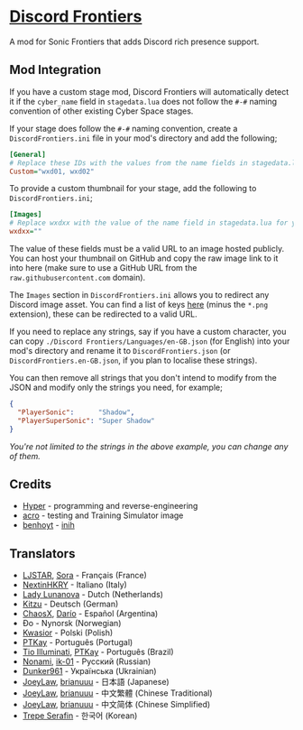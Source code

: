 # [Discord Frontiers](https://gamebanana.com/mods/423887)
A mod for Sonic Frontiers that adds Discord rich presence support.

## Mod Integration
If you have a custom stage mod, Discord Frontiers will automatically detect it if the `cyber_name` field in `stagedata.lua` does not follow the `#-#` naming convention of other existing Cyber Space stages.

If your stage does follow the `#-#` naming convention, create a `DiscordFrontiers.ini` file in your mod's directory and add the following;
```ini
[General]
# Replace these IDs with the values from the name fields in stagedata.lua for your custom stages.
Custom="wxd01, wxd02"
```

To provide a custom thumbnail for your stage, add the following to `DiscordFrontiers.ini`;
```ini
[Images]
# Replace wxdxx with the value of the name field in stagedata.lua for your custom stage.
wxdxx=""
```

The value of these fields must be a valid URL to an image hosted publicly. You can host your thumbnail on GitHub and copy the raw image link to it into here (make sure to use a GitHub URL from the `raw.githubusercontent.com` domain).

The `Images` section in `DiscordFrontiers.ini` allows you to redirect any Discord image asset. You can find a list of keys [here](https://github.com/hyperbx/Code-Mods/tree/main/Sonic%20Frontiers/DiscordFrontiers/Resources/Images) (minus the `*.png` extension), these can be redirected to a valid URL.

If you need to replace any strings, say if you have a custom character, you can copy `./Discord Frontiers/Languages/en-GB.json` (for English) into your mod's directory and rename it to `DiscordFrontiers.json` (or `DiscordFrontiers.en-GB.json`, if you plan to localise these strings).

You can then remove all strings that you don't intend to modify from the JSON and modify only the strings you need, for example;
```json
{
  "PlayerSonic":      "Shadow",
  "PlayerSuperSonic": "Super Shadow"
}
```

*You're not limited to the strings in the above example, you can change any of them.*

## Credits
- [Hyper](https://github.com/hyperbx) - programming and reverse-engineering
- [acro](https://github.com/acrolo) - testing and Training Simulator image
- [benhoyt](https://github.com/benhoyt) - [inih](https://github.com/benhoyt/inih)

## Translators
- [LJSTAR](https://twitter.com/LJSTAR_), [Sora](https://github.com/Sora-yx) - Français (France)
- [NextinHKRY](https://github.com/NextinMono) - Italiano (Italy)
- [Lady Lunanova](https://twitter.com/LadyLunanova) - Dutch (Netherlands)
- [Kitzu](https://twitter.com/AsuKitzu) - Deutsch (German)
- [ChaosX](https://twitter.com/ChaosX2006), [Darío](https://github.com/DarioSamo) - Español (Argentina)
- Đo - Nynorsk (Norwegian)
- [Kwasior](https://github.com/ThisKwasior) - Polski (Polish)
- [PTKay](https://github.com/PTKay) - Português (Portugal)
- [Tio Illuminati](https://twitter.com/ImTioIlluminati), [PTKay](https://github.com/PTKay) - Português (Brazil)
- [Nonami](https://gamebanana.com/members/1696613), [ik-01](https://github.com/ik-01) - Русский (Russian)
- [Dunker961](https://github.com/Dunker961) - Українська (Ukrainian)
- [JoeyLaw](https://www.youtube.com/@joeylaw123), [brianuuu](https://github.com/brianuuu) - 日本語 (Japanese)
- [JoeyLaw](https://www.youtube.com/@joeylaw123), [brianuuu](https://github.com/brianuuu) - 中文繁體 (Chinese Traditional)
- [JoeyLaw](https://www.youtube.com/@joeylaw123), [brianuuu](https://github.com/brianuuu) - 中文简体 (Chinese Simplified)
- [Trepe Serafin](https://gamebanana.com/members/2351910) - 한국어 (Korean)
